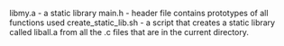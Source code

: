 libmy.a - a static library
main.h - header file contains prototypes of all functions used
create_static_lib.sh - a script that creates a static library called liball.a from all the .c files that are in the current directory.
